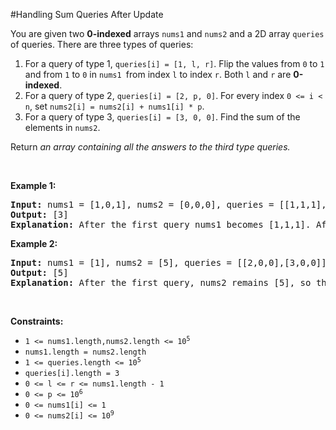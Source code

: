 #Handling Sum Queries After Update
<p>You are given two <strong>0-indexed</strong> arrays <code>nums1</code> and <code>nums2</code> and a 2D array <code>queries</code> of queries. There are three types of queries:</p>
<ol>
<li>For a query of type 1, <code>queries[i] = [1, l, r]</code>. Flip the values from <code>0</code> to <code>1</code> and from <code>1</code> to <code>0</code> in <code>nums1 </code>from index <code>l</code> to index <code>r</code>. Both <code>l</code> and <code>r</code> are <strong>0-indexed</strong>.</li>
<li>For a query of type 2, <code>queries[i] = [2, p, 0]</code>. For every index <code>0 &lt;= i &lt; n</code>, set <code>nums2[i] = nums2[i] + nums1[i] * p</code>.</li>
<li>For a query of type 3, <code>queries[i] = [3, 0, 0]</code>. Find the sum of the elements in <code>nums2</code>.</li>
</ol>
<p>Return <em>an array containing all the answers to the third type queries.</em></p>
<p> </p>
<p><strong class="example">Example 1:</strong></p>
<pre><strong>Input:</strong> nums1 = [1,0,1], nums2 = [0,0,0], queries = [[1,1,1],[2,1,0],[3,0,0]]
<strong>Output:</strong> [3]
<strong>Explanation:</strong> After the first query nums1 becomes [1,1,1]. After the second query, nums2 becomes [1,1,1], so the answer to the third query is 3. Thus, [3] is returned.
</pre>
<p><strong class="example">Example 2:</strong></p>
<pre><strong>Input:</strong> nums1 = [1], nums2 = [5], queries = [[2,0,0],[3,0,0]]
<strong>Output:</strong> [5]
<strong>Explanation:</strong> After the first query, nums2 remains [5], so the answer to the second query is 5. Thus, [5] is returned.
</pre>
<p> </p>
<p><strong>Constraints:</strong></p>
<ul>
<li><code>1 &lt;= nums1.length,nums2.length &lt;= 10<sup>5</sup></code></li>
<li><code>nums1.length = nums2.length</code></li>
<li><code>1 &lt;= queries.length &lt;= 10<sup>5</sup></code></li>
<li><code><font face="monospace">queries[i].length = 3</font></code></li>
<li><code><font face="monospace">0 &lt;= l &lt;= r &lt;= nums1.length - 1</font></code></li>
<li><code><font face="monospace">0 &lt;= p &lt;= 10<sup>6</sup></font></code></li>
<li><code>0 &lt;= nums1[i] &lt;= 1</code></li>
<li><code>0 &lt;= nums2[i] &lt;= 10<sup>9</sup></code></li>
</ul>
